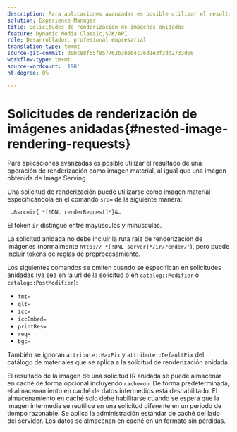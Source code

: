 ```yaml
---
description: Para aplicaciones avanzadas es posible utilizar el resultado de una operación de renderización como imagen material, al igual que una imagen obtenida de Image Serving.
solution: Experience Manager
title: Solicitudes de renderización de imágenes anidadas
feature: Dynamic Media Classic,SDK/API
role: Desarrollador, profesional empresarial
translation-type: tm+mt
source-git-commit: d0bc88f55f857762b3bab4c76d1e3f3dd2733d60
workflow-type: tm+mt
source-wordcount: '198'
ht-degree: 0%

---
```



# Solicitudes de renderización de imágenes anidadas{#nested-image-rendering-requests}

Para aplicaciones avanzadas es posible utilizar el resultado de una operación de renderización como imagen material, al igual que una imagen obtenida de Image Serving.

Una solicitud de renderización puede utilizarse como imagen material especificándola en el comando `src=` de la siguiente manera:

` …&src=ir{ *[!DNL renderRequest]*}&…`

El token `ir` distingue entre mayúsculas y minúsculas.

La solicitud anidada no debe incluir la ruta raíz de renderización de imágenes (normalmente `http:// *[!DNL server]*/ir/render/'`), pero puede incluir tokens de reglas de preprocesamiento.

Los siguientes comandos se omiten cuando se especifican en solicitudes anidadas (ya sea en la url de la solicitud o en `catalog::Modifier` o `catalog::PostModifier`):

* `fmt=`
* `qlt=`
* `icc=`
* `iccEmbed=`
* `printRes=`
* `req=`
* `bgc=`

También se ignoran `attribute::MaxPix` y `attribute::DefaultPix` del catálogo de materiales que se aplica a la solicitud de renderización anidada.

El resultado de la imagen de una solicitud IR anidada se puede almacenar en caché de forma opcional incluyendo `cache=on`. De forma predeterminada, el almacenamiento en caché de datos intermedios está deshabilitado. El almacenamiento en caché solo debe habilitarse cuando se espera que la imagen intermedia se reutilice en una solicitud diferente en un periodo de tiempo razonable. Se aplica la administración estándar de caché del lado del servidor. Los datos se almacenan en caché en un formato sin pérdidas.
